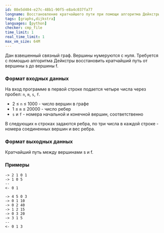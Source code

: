```yaml
---
id: 08e5d404-e27c-48b1-90f5-e8a4c037fa77
longname: Восстановление кратчайшего пути при помощи алгоритма Дейкстры
tags: [graphs,dijkstra]
languages: [python]
checker: cmp_file
time_limit: 1
real_time_limit: 1
max_vm_size: 64M
---
```


Дан взвешенный связный граф.
Вершины нумеруются с нуля.
Трeбуется с помощью алгоритма Дейкстры восстановить кратчайший путь от вершины s до вершины f.

### Формат входных данных

На вход программе в первой строке подается четыре числа через пробел: `n`, `m`, `s`, `f`.

- 2 ≤ `n` ≤ 1000 - число вершин в графе
- 1 ≤ `m` ≤ 20000 - число ребер
- `s` и `f` - номера начальной и конечной вершин, соответственно

В следующих `m` строках задаются ребра, по три числа в каждой строке - номера соединенных вершин и вес ребра.

### Формат выходных данных

Кратчайший путь между вершинами s и f.

### Примеры

```
-> 2 1 0 1
-> 1 0 5
--
<- 0 1
```

```
-> 4 5 0 3
-> 0 1 10
-> 0 2 40
-> 1 2 15
-> 0 3 20
-> 3 1 5
--
<- 0 1 3
```
